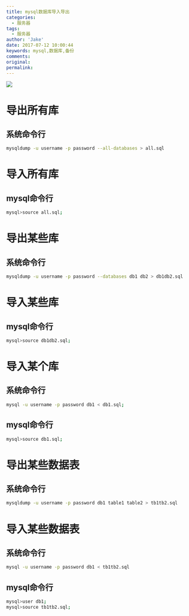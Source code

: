 ```yaml
---
title: mysql数据库导入导出
categories:
  - 服务器
tags:
  - 服务器
author: 'Jake'
date: 2017-07-12 10:00:44
keywords: mysql,数据库,备份
comments:
original:
permalink:
---
```



![](/images/20170712149982499685082.png)
<!--more-->

# 导出所有库
## 系统命令行
```sh
mysqldump -u username -p password --all-databases > all.sql
```

# 导入所有库
## mysql命令行
```sh
mysql>source all.sql;
```

# 导出某些库
## 系统命令行
```sh
mysqldump -u username -p password --databases db1 db2 > db1db2.sql
```

# 导入某些库
## mysql命令行
```sh
mysql>source db1db2.sql;
```

# 导入某个库
## 系统命令行
```sh
mysql -u username -p password db1 < db1.sql;
```

## mysql命令行
```sh
mysql>source db1.sql;
```

# 导出某些数据表
## 系统命令行
```sh
mysqldump -u username -p password db1 table1 table2 > tb1tb2.sql
```

# 导入某些数据表
## 系统命令行
```sh
mysql -u username -p password db1 < tb1tb2.sql
```

## mysql命令行
```sh
mysql>user db1;
mysql>source tb1tb2.sql;
```
